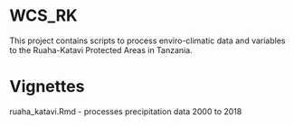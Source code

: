 # WCS_RK
This project contains scripts to process enviro-climatic data and variables to the Ruaha-Katavi Protected Areas in Tanzania.

# Vignettes
ruaha_katavi.Rmd - processes precipitation data 2000 to 2018
